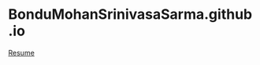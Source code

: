# BonduMohanSrinivasaSarma.github.io
[Resume](https://bondumohansrinivasasarma.github.io/Resume.pdf)

